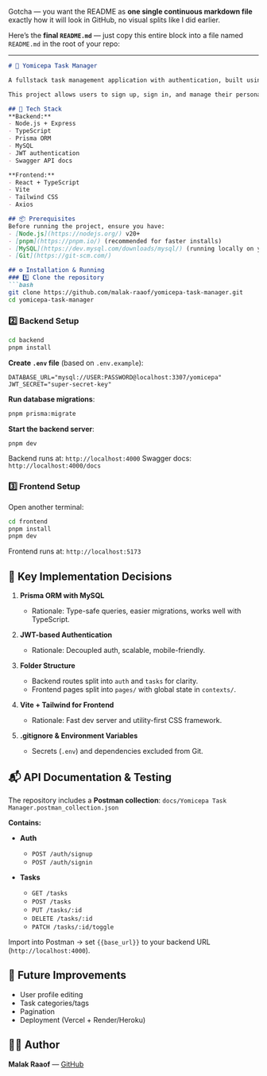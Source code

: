 Gotcha — you want the README as **one single continuous markdown file** exactly how it will look in GitHub, no visual splits like I did earlier.

Here’s the **final `README.md`** — just copy this entire block into a file named `README.md` in the root of your repo:

---

````markdown
# 📝 Yomicepa Task Manager

A fullstack task management application with authentication, built using **TypeScript**, **Express**, **Prisma**, **MySQL**, and **React (Vite + Tailwind)**.

This project allows users to sign up, sign in, and manage their personal tasks with CRUD operations and completion tracking.

## 🚀 Tech Stack
**Backend:**
- Node.js + Express
- TypeScript
- Prisma ORM
- MySQL
- JWT authentication
- Swagger API docs

**Frontend:**
- React + TypeScript
- Vite
- Tailwind CSS
- Axios

## 📦 Prerequisites
Before running the project, ensure you have:
- [Node.js](https://nodejs.org/) v20+
- [pnpm](https://pnpm.io/) (recommended for faster installs)
- [MySQL](https://dev.mysql.com/downloads/mysql/) (running locally on your machine)
- [Git](https://git-scm.com/)

## ⚙️ Installation & Running
### 1️⃣ Clone the repository
```bash
git clone https://github.com/malak-raaof/yomicepa-task-manager.git
cd yomicepa-task-manager
````

### 2️⃣ Backend Setup

```bash
cd backend
pnpm install
```

**Create `.env` file** (based on `.env.example`):

```env
DATABASE_URL="mysql://USER:PASSWORD@localhost:3307/yomicepa"
JWT_SECRET="super-secret-key"
```

**Run database migrations**:

```bash
pnpm prisma:migrate
```

**Start the backend server**:

```bash
pnpm dev
```

Backend runs at: `http://localhost:4000`
Swagger docs: `http://localhost:4000/docs`

### 3️⃣ Frontend Setup

Open another terminal:

```bash
cd frontend
pnpm install
pnpm dev
```

Frontend runs at: `http://localhost:5173`

## 📌 Key Implementation Decisions

1. **Prisma ORM with MySQL**

   * Rationale: Type-safe queries, easier migrations, works well with TypeScript.
2. **JWT-based Authentication**

   * Rationale: Decoupled auth, scalable, mobile-friendly.
3. **Folder Structure**

   * Backend routes split into `auth` and `tasks` for clarity.
   * Frontend pages split into `pages/` with global state in `contexts/`.
4. **Vite + Tailwind for Frontend**

   * Rationale: Fast dev server and utility-first CSS framework.
5. **.gitignore & Environment Variables**

   * Secrets (`.env`) and dependencies excluded from Git.

## 📬 API Documentation & Testing

The repository includes a **Postman collection**:
`docs/Yomicepa Task Manager.postman_collection.json`

**Contains:**

* **Auth**

  * `POST /auth/signup`
  * `POST /auth/signin`
* **Tasks**

  * `GET /tasks`
  * `POST /tasks`
  * `PUT /tasks/:id`
  * `DELETE /tasks/:id`
  * `PATCH /tasks/:id/toggle`

Import into Postman → set `{{base_url}}` to your backend URL (`http://localhost:4000`).

## 🔮 Future Improvements

* User profile editing
* Task categories/tags
* Pagination
* Deployment (Vercel + Render/Heroku)

## 👨‍💻 Author

**Malak Raaof** — [GitHub](https://github.com/malak-raaof)

